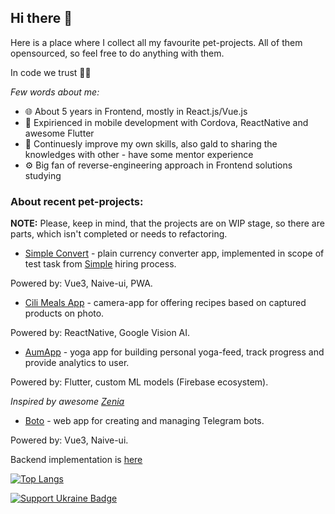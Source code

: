 
## Hi there 👋

Here is a place where I collect all my favourite pet-projects. All of them opensourced, so feel free to do anything with them.

In code we trust 👨‍💻

*Few words about me:*

- 🌐 About 5 years in Frontend, mostly in React.js/Vue.js
- 📱 Expirienced in mobile development with Cordova, ReactNative and awesome Flutter 
- 📖 Continuesly improve my own skills, also gald to sharing the knowledges with other - have some mentor experience
- ⚙️ Big fan of reverse-engineering approach in Frontend solutions studying

### About recent pet-projects:

**NOTE:** Please, keep in mind, that the projects are on WIP stage, so there are parts, which isn't completed or needs to refactoring.  

- [Simple Convert](https://github.com/AndreyRaih/simple-currency-converter-app) - plain currency converter app, implemented in scope of test task from [Simple](https://simple.life/) hiring process.

Powered by: Vue3, Naive-ui, PWA.

- [Cili Meals App](https://github.com/AndreyRaih/cili-meals-app) - camera-app for offering recipes based on captured products on photo. 

Powered by: ReactNative, Google Vision AI.

- [AumApp](https://github.com/AndreyRaih/aum-app-build) - yoga app for building personal yoga-feed, track progress and provide analytics to user. 

Powered by: Flutter, custom ML models (Firebase ecosystem).

*Inspired by awesome [Zenia](https://zenia.app/)*

- [Boto](https://github.com/AndreyRaih/boto-app-frontend) - web app for creating and managing Telegram bots. 

Powered by: Vue3, Naive-ui.

Backend implementation is [here](https://github.com/AndreyRaih/boto-app)

[![Top Langs](https://github-readme-stats.vercel.app/api/top-langs/?username=andreyraih&layout=compact)](https://github.com/anuraghazra/github-readme-stats)

[![Support Ukraine Badge](https://bit.ly/support-ukraine-now)](https://github.com/support-ukraine/support-ukraine)
